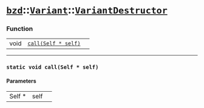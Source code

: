 # [`bzd`](../../../index.md)::[`Variant`](../../index.md)::[`VariantDestructor`](../index.md)

### Function
||||
|---:|:---|:---|
|void|[`call(Self * self)`](./index.md)||
------
### `static void call(Self * self)`

#### Parameters
||||
|---:|:---|:---|
|Self *|self||

